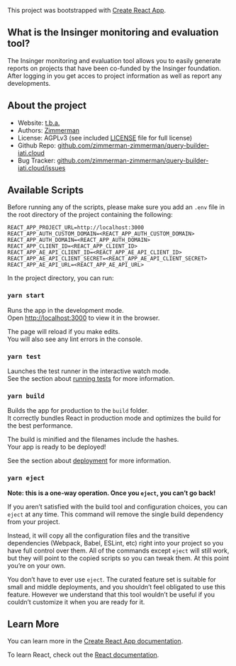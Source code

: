 This project was bootstrapped with [Create React App](https://github.com/facebook/create-react-app).

## What is the Insinger monitoring and evaluation tool?

The Insinger monitoring and evaluation tool allows you to easily generate reports on projects that have been co-funded by the Insinger foundation. After logging in you get acces to project information as well as report any developments.

## About the project

- Website: <a href="" target="_blank">t.b.a.</a>
- Authors: <a href="https://www.zimmerman.team/" target="_blank">Zimmerman</a>
- License: AGPLv3 (see included <a href="https://github.com/zimmerman-zimmerman/query-builder-iati.cloud/blob/develop/LICENSE.MD" target="_blank">LICENSE</a> file for full license)
- Github Repo: <a href="https://github.com/zimmerman-zimmerman/query-builder-iati.cloud/" target="_blank">github.com/zimmerman-zimmerman/query-builder-iati.cloud</a>
- Bug Tracker: <a href="https://github.com/zimmerman-zimmerman/query-builder-iati.cloud/issues" target="_blank">github.com/zimmerman-zimmerman/query-builder-iati.cloud/issues</a>

## Available Scripts

Before running any of the scripts, please make sure you add an `.env` file in the root directory of the project containing the following:

```
REACT_APP_PROJECT_URL=http://localhost:3000
REACT_APP_AUTH_CUSTOM_DOMAIN=<REACT_APP_AUTH_CUSTOM_DOMAIN>
REACT_APP_AUTH_DOMAIN=<REACT_APP_AUTH_DOMAIN>
REACT_APP_CLIENT_ID=<REACT_APP_CLIENT_ID>
REACT_APP_AE_API_CLIENT_ID=<REACT_APP_AE_API_CLIENT_ID>
REACT_APP_AE_API_CLIENT_SECRET=<REACT_APP_AE_API_CLIENT_SECRET>
REACT_APP_AE_API_URL=<REACT_APP_AE_API_URL>
```

In the project directory, you can run:

### `yarn start`

Runs the app in the development mode.<br />
Open [http://localhost:3000](http://localhost:3000) to view it in the browser.

The page will reload if you make edits.<br />
You will also see any lint errors in the console.

### `yarn test`

Launches the test runner in the interactive watch mode.<br />
See the section about [running tests](https://facebook.github.io/create-react-app/docs/running-tests) for more information.

### `yarn build`

Builds the app for production to the `build` folder.<br />
It correctly bundles React in production mode and optimizes the build for the best performance.

The build is minified and the filenames include the hashes.<br />
Your app is ready to be deployed!

See the section about [deployment](https://facebook.github.io/create-react-app/docs/deployment) for more information.

### `yarn eject`

**Note: this is a one-way operation. Once you `eject`, you can’t go back!**

If you aren’t satisfied with the build tool and configuration choices, you can `eject` at any time. This command will remove the single build dependency from your project.

Instead, it will copy all the configuration files and the transitive dependencies (Webpack, Babel, ESLint, etc) right into your project so you have full control over them. All of the commands except `eject` will still work, but they will point to the copied scripts so you can tweak them. At this point you’re on your own.

You don’t have to ever use `eject`. The curated feature set is suitable for small and middle deployments, and you shouldn’t feel obligated to use this feature. However we understand that this tool wouldn’t be useful if you couldn’t customize it when you are ready for it.

## Learn More

You can learn more in the [Create React App documentation](https://facebook.github.io/create-react-app/docs/getting-started).

To learn React, check out the [React documentation](https://reactjs.org/).
